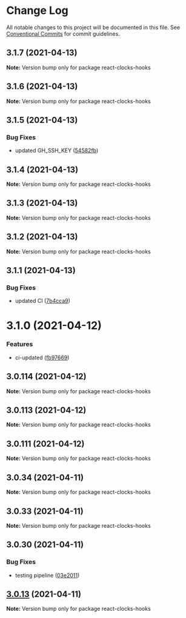 # Change Log

All notable changes to this project will be documented in this file.
See [Conventional Commits](https://conventionalcommits.org) for commit guidelines.

## 3.1.7 (2021-04-13)

**Note:** Version bump only for package react-clocks-hooks

## 3.1.6 (2021-04-13)

**Note:** Version bump only for package react-clocks-hooks

## 3.1.5 (2021-04-13)

### Bug Fixes

- updated GH_SSH_KEY ([54582fb](https://github.com/appsparkler/my-storybooks/commit/54582fbe0ea92b32bbf59db246784a7ebbefadf5))

## 3.1.4 (2021-04-13)

**Note:** Version bump only for package react-clocks-hooks

## 3.1.3 (2021-04-13)

**Note:** Version bump only for package react-clocks-hooks

## 3.1.2 (2021-04-13)

**Note:** Version bump only for package react-clocks-hooks

## 3.1.1 (2021-04-13)

### Bug Fixes

- updated CI ([7b4cca9](https://github.com/appsparkler/my-storybooks/commit/7b4cca9b3ed597de042e40be4de5930b1ec01568))

# 3.1.0 (2021-04-12)

### Features

- ci-updated ([fb97669](https://github.com/appsparkler/my-storybooks/commit/fb97669dabd916d5cfb7a8b79637073ce593c185))

## 3.0.114 (2021-04-12)

**Note:** Version bump only for package react-clocks-hooks

## 3.0.113 (2021-04-12)

**Note:** Version bump only for package react-clocks-hooks

## 3.0.111 (2021-04-12)

**Note:** Version bump only for package react-clocks-hooks

## 3.0.34 (2021-04-11)

**Note:** Version bump only for package react-clocks-hooks

## 3.0.33 (2021-04-11)

**Note:** Version bump only for package react-clocks-hooks

## 3.0.30 (2021-04-11)

### Bug Fixes

- testing pipeline ([03e2011](https://github.com/appsparkler/my-storybooks/commit/03e2011ff209ade4e9d902a9ce9cb52e0786f82d))

## [3.0.13](https://github.com/appsparkler/my-storybooks/compare/v3.0.12...v3.0.13) (2021-04-11)

**Note:** Version bump only for package react-clocks-hooks
